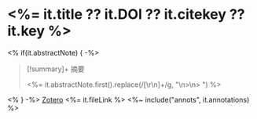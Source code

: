 
# <%= it.title ?? it.DOI ?? it.citekey ?? it.key %>
<% if(it.abstractNote) { -%>

> [!summary]+ 摘要
>
> <%= it.abstractNote.first().replace(/[\r\n]+/g, "\n>\n> ") %>

<% } -%>
[Zotero](<%= it.backlink %>) <%= it.fileLink %>
<%~ include("annots", it.annotations) %>